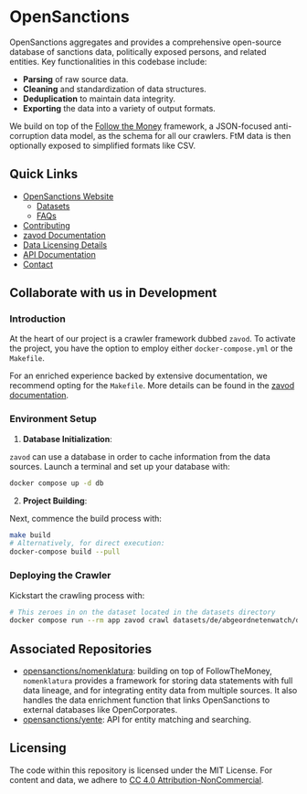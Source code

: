 # OpenSanctions

OpenSanctions aggregates and provides a comprehensive open-source database of sanctions data, politically exposed persons, and related entities. Key functionalities in this codebase include:

- **Parsing** of raw source data.
- **Cleaning** and standardization of data structures.
- **Deduplication** to maintain data integrity.
- **Exporting** the data into a variety of output formats.

We build on top of the [Follow the Money](https://www.followthemoney.tech) framework, a JSON-focused anti-corruption data model, as the schema for all our crawlers. FtM data is then optionally exposed to simplified formats like CSV.

## Quick Links
* [OpenSanctions Website](https://www.opensanctions.org/)
    * [Datasets](https://www.opensanctions.org/datasets/)
    * [FAQs](https://www.opensanctions.org/faq/)
* [Contributing](https://www.opensanctions.org/docs/opensource/contributing/)
* [zavod Documentation](https://zavod.opensanctions.org/)
* [Data Licensing Details](https://www.opensanctions.org/licensing/)
* [API Documentation](https://api.opensanctions.org/)
* [Contact](https://www.opensanctions.org/contact/)

## Collaborate with us in Development

### Introduction

At the heart of our project is a crawler framework dubbed ``zavod``. To activate the project, you have the option to employ either `docker-compose.yml` or the `Makefile`.

For an enriched experience backed by extensive documentation, we recommend opting for the `Makefile`. More details can be found in the [zavod documentation](https://zavod.opensanctions.org/).

### Environment Setup

1. **Database Initialization**:

``zavod`` can use a database in order to cache information from the data sources. Launch a terminal and set up your database with:

```bash
docker compose up -d db
```

2. **Project Building**:

Next, commence the build process with:

```bash
make build
# Alternatively, for direct execution:
docker-compose build --pull
```

### Deploying the Crawler

Kickstart the crawling process with:

```bash
# This zeroes in on the dataset located in the datasets directory
docker compose run --rm app zavod crawl datasets/de/abgeordnetenwatch/de_abgeordnetenwatch.yml
```

## Associated Repositories

- [opensanctions/nomenklatura](https://github.com/opensanctions/nomenklatura): building on top of FollowTheMoney, `nomenklatura` provides a framework for storing data statements with full data lineage, and for integrating entity data from multiple sources. It also handles the data enrichment function that links OpenSanctions to external databases like OpenCorporates.
- [opensanctions/yente](https://github.com/opensanctions/yente): API for entity matching and searching.

## Licensing

The code within this repository is licensed under the MIT License. For content and data, we adhere to [CC 4.0 Attribution-NonCommercial](https://www.opensanctions.org/licensing/).
